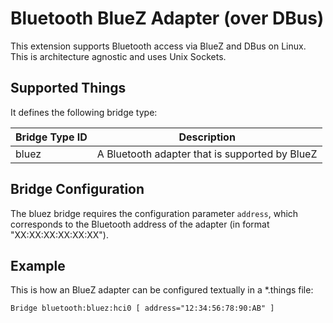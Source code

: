 # Bluetooth BlueZ Adapter (over DBus)

This extension supports Bluetooth access via BlueZ and DBus on Linux. This is architecture agnostic and uses Unix Sockets.


## Supported Things

It defines the following bridge type:

| Bridge Type ID | Description                                                               |
|----------------|---------------------------------------------------------------------------|
| bluez          | A Bluetooth adapter that is supported by BlueZ                            |


## Bridge Configuration

The bluez bridge requires the configuration parameter `address`, which corresponds to the Bluetooth address of the adapter (in format "XX:XX:XX:XX:XX:XX").

## Example

This is how an BlueZ adapter can be configured textually in a *.things file:

```
Bridge bluetooth:bluez:hci0 [ address="12:34:56:78:90:AB" ]
```
